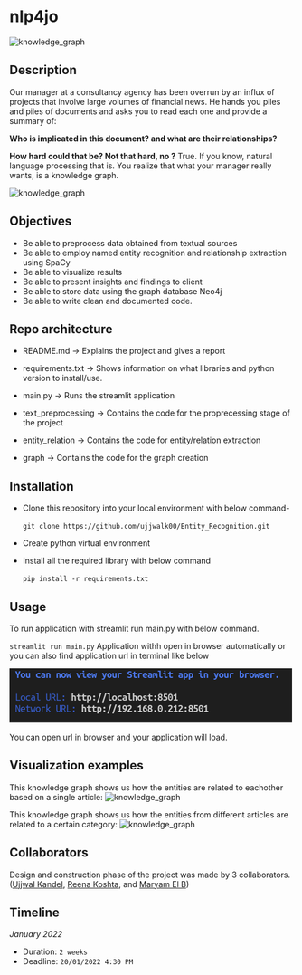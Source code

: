 # nlp4jo

![knowledge_graph](https://github.com/ujjwalk00/Entity_Recognition/blob/dev/assets/nlp4jo_logo.png)


## Description
Our manager at a consultancy agency has been overrun by an influx of projects that involve large volumes of financial news. He hands you piles and piles of documents and asks you to read each one and provide a summary of: 

**Who is implicated in this document? and what are their relationships?**

**How hard could that be? Not that hard, no ?** True. If you know, natural language processing that is. You realize that what your manager really wants, is a knowledge graph.

![knowledge_graph](https://d1.awsstatic.com/products/Neptune/knowledge_graph.b0e9408219d92f2ca3c7a05cccf9a5a72e34ddbd.png)


## Objectives

- Be able to preprocess data obtained from textual sources
- Be able to employ named entity recognition and relationship extraction using SpaCy
- Be able to visualize results
- Be able to present insights and findings to client
- Be able to store data using the graph database Neo4j
- Be able to write clean and documented code.


## Repo architecture

* README.md -> Explains the project and gives a report

* requirements.txt -> Shows information on what libraries and python version to install/use.

* main.py  -> Runs the streamlit application

* text_preprocessing -> Contains the code for the proprecessing stage of the project 

* entity_relation -> Contains the code for entity/relation extraction

* graph -> Contains the code for the graph creation

## Installation

- Clone this repository into your local environment with below command-

  `git clone https://github.com/ujjwalk00/Entity_Recognition.git`

- Create python virtual environment

- Install all the required library with below command

  `pip install -r requirements.txt`

## Usage

To run application with streamlit run main.py with below command.

  `streamlit run main.py`
Application withh open in browser automatically or you can also find application url in terminal like below

![terminal](assets/streamlit_run.png)

You can open url in browser and your application will load.

## Visualization examples

This knowledge graph shows us how the entities are related to eachother based on a single article:
![knowledge_graph](https://github.com/ujjwalk00/Entity_Recognition/blob/dev/assets/article_graph.png)

This knowledge graph shows us how the entities from different articles are related to a certain category:
![knowledge_graph](https://github.com/ujjwalk00/Entity_Recognition/blob/dev/assets/organisation_category_graph.png)


## Collaborators

Design and construction phase of the project was made by 3 collaborators.([Ujjwal Kandel](https://github.com/UjjwalKandel2000), [Reena Koshta](https://github.com/reenakoshta10), and [Maryam El B](https://github.com/agilepydev))


## Timeline

*January 2022*

- Duration: `2 weeks`
- Deadline: `20/01/2022 4:30 PM`
